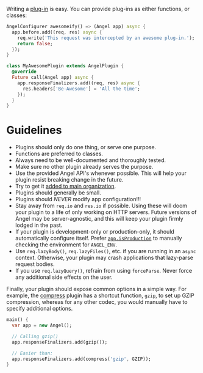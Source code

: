 Writing a [plug-in](https://github.com/angel-dart/angel/wiki/Using-Plug-ins) is easy. You can provide plug-ins as either functions, or classes:

```dart
AngelConfigurer awesomeify() => (Angel app) async {
  app.before.add((req, res) async {
    req.write('This request was intercepted by an awesome plug-in.');
    return false;
  });
}

class MyAwesomePlugin extends AngelPlugin {
  @override
  Future call(Angel app) async {
    app.responseFinalizers.add((req, res) async {
      res.headers['Be-Awesome'] = 'All the time';
    });
  }
}
```

# Guidelines
* Plugins should only do one thing, or serve one purpose.
* Functions are preferred to classes.
* Always need to be well-documented and thoroughly tested.
* Make sure no other plugin already serves the purpose.
* Use the provided Angel API's whenever possible. This will help your plugin resist breaking change in the future.
* Try to get it [added to main organization](https://github.com/angel-dart/roadmap/blob/master/CONTRIBUTING.md).
* Plugins should generally be small.
* Plugins should *NEVER* modify app configuration!!!
* Stay away from `req.io` and `res.io` if possible. Using these will doom your plugin to a life of only working on HTTP servers. Future versions of Angel may be server-agnostic, and this will keep your plugin firmly lodged in the past.
* If your plugin is development-only or production-only, it should automatically configure itself. Prefer [`app.isProduction`](https://www.dartdocs.org/documentation/angel_framework/latest/angel_framework/Angel/isProduction.html) to manually checking the environment for `ANGEL_ENV`.
* Use `req.lazyBody()`, `req.lazyFiles()`, etc. if you are running in an `async` context. Otherwise, your plugin may crash applications that lazy-parse request bodies.
* If you use `req.lazyQuery()`, refrain from using `forceParse`. Never force any additional side effects on the user.

Finally, your plugin should expose common options in a simple way. For example, the [compress](https://github.com/angel-dart/compress) plugin has a shortcut function, `gzip`, to set up GZIP compression, whereas for any other codec, you would manually have to specify additional options.

```dart
main() {
  var app = new Angel();

  // Calling gzip()
  app.responseFinalizers.add(gzip());

  // Easier than:
  app.responseFinalizers.add(compress('gzip', GZIP));
}
```